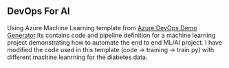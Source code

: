 ## DevOps For AI

Using Azure Machine Learning template from  [Azure DevOps Demo Generator](https://azuredevopsdemogenerator.azurewebsites.net/?name=machinelearning).Its contains code and pipeline definition for a machine learning project demonstrating how to automate the end to end ML/AI project. I have modified the code used in this template (code -> training -> train.py) with different machine leanrning for the diabetes data.
